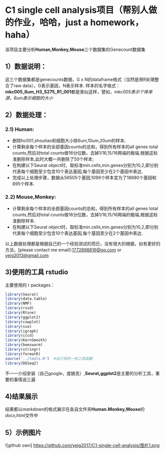 # C1 single cell analysis项目（帮别人做的作业，哈哈，just a homework，haha）
该项目主要分析**Human,Monkey,Mouse**三个数据集的Genecount数据集

## 1）数据说明：
这三个数据集都是genecounts数据，G x N的dataframe格式（当然是用R处理整合了raw data），G表示基因，N表示样本.
样本的名字格式：**mkc005_6um_H3_S275_R1_001**都是类似这样，譬如，*mkc005表示个体来源，6um表示细胞的大小*

## 2）数据处理：
### 2.1) Human:
* 删除hc001,shoutiao和细胞大小除6um,10um,20um的样本;
* 计算剩余每个样本的全部基因counts的总和，得到所有样本的all genes total counts,然后对total counts做16分位数，去掉1/16,15/16两端的极端,根据这标准删除样本,此时大概一共删除了50个样本;
* 在构建以下Seurat object时，取标准min.cells,min.genes分别为10,2,即分别代表每个细胞至少包含10个表达基因,每个基因至少在2个基因中表达.
* 完成以上处理步骤，数据从56505个基因,1099个样本变为了18880个基因和895个样本.

### 2.2) Mouse,Monkey:
* 计算剩余每个样本的全部基因counts的总和，得到所有样本的all genes total counts,然后对total counts做16分位数，去掉1/16,15/16两端的极端,根据这标准删除样本.
* 在构建以下Seurat object时，取标准min.cells,min.genes分别为10,2,即分别代表每个细胞至少包含10个表达基因,每个基因至少在2个基因中表达.

以上数据处理都是根据自己的一个经验测试的而已，没有很大的根据，如有更好的方法，[please contact me email]:1772898816@qq.com or yejg2013@gmail.com


## 3)使用的工具 **rstudio**
主要使用的 r packages：
``` r
library(Seurat)
library(data.table) 
library(NMF)
library(rsvd)
library(Rtsne)
library(ggplot2)
library(cowplot)
library(sva)
library(igraph)
library(cccd)
library(KernSmooth)
library(beeswarm)
library(stringr)
library(formatR)
source('../tools.R')  #自己写的一些工具函数
library(DESeq2)
```
不一一介绍安装（自己google，度娘去）,**Seurat,ggplot2**是主要的分析工具，重要的事情说三遍

## 4)结果展示
结果都以*markdown*的格式展示在各自文件夹**Human.Monkey,Mouse**的*docx,html*文件中

## 5）示例图片
![github own] https://github.com/yejg2017/C1-single-cell-analysis/图片1.png






